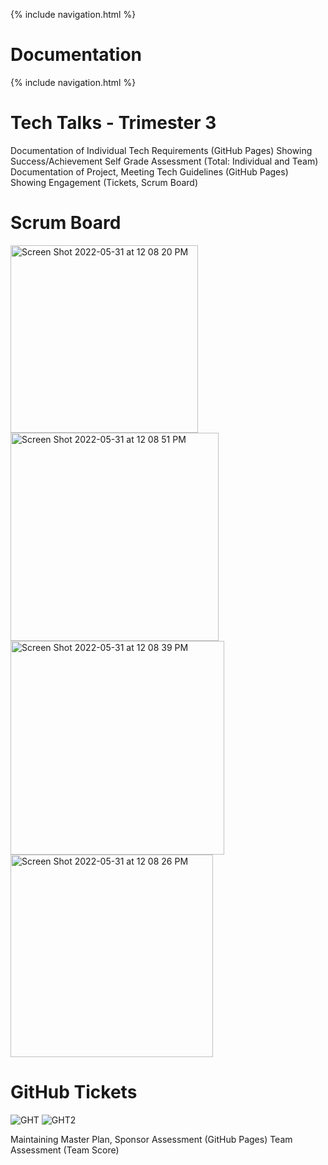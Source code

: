 {% include navigation.html %}

# Documentation
{% include navigation.html %}

# Tech Talks - Trimester 3

<table>
    Documentation of Individual Tech Requirements (GitHub Pages)
Showing Success/Achievement
Self Grade Assessment (Total: Individual and Team)
Documentation of Project, Meeting Tech Guidelines (GitHub Pages)
Showing Engagement (Tickets, Scrum Board)

# Scrum Board
    
  <img width="300" alt="Screen Shot 2022-05-31 at 12 08 20 PM" src="https://user-images.githubusercontent.com/89278032/171266536-3dbcb0c0-d4c5-4158-acf0-720bc3cc142e.png">
  <img width="333" alt="Screen Shot 2022-05-31 at 12 08 51 PM" src="https://user-images.githubusercontent.com/89278032/171266563-6e7912a1-07de-4f41-8466-e1184d1773d6.png">
<img width="342" alt="Screen Shot 2022-05-31 at 12 08 39 PM" src="https://user-images.githubusercontent.com/89278032/171266568-eb53c93e-7272-4a7a-8d57-e5e9cd858f2a.png">
<img width="324" alt="Screen Shot 2022-05-31 at 12 08 26 PM" src="https://user-images.githubusercontent.com/89278032/171266570-97409201-5ad8-4527-be32-d0dcb263607b.png">

 # GitHub Tickets   
    
![GHT](https://user-images.githubusercontent.com/89278032/171344246-d728515a-0131-4ced-8253-b7cf6b3fa4fb.PNG)
![GHT2](https://user-images.githubusercontent.com/89278032/171344417-db42a018-4cf1-4ff6-9577-22daafc20884.PNG)

    
Maintaining Master Plan,
Sponsor Assessment (GitHub Pages)
Team Assessment (Team Score)
